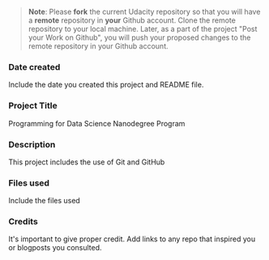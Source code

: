>**Note**: Please **fork** the current Udacity repository so that you will have a **remote** repository in **your** Github account. Clone the remote repository to your local machine. Later, as a part of the project "Post your Work on Github", you will push your proposed changes to the remote repository in your Github account.

### Date created
Include the date you created this project and README file.

### Project Title
Programming for Data Science Nanodegree Program

### Description
This project includes the use of Git and GitHub

### Files used
Include the files used

### Credits
It's important to give proper credit. Add links to any repo that inspired you or blogposts you consulted.

